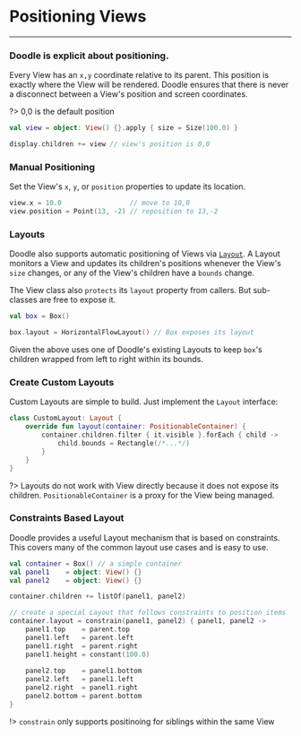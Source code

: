 # Positioning Views
-------------------

### Doodle is explicit about positioning.

Every View has an `x,y` coordinate relative to its parent.  This position is exactly where the View will
be rendered.  Doodle ensures that there is never a disconnect between a View's position and screen coordinates.

?> 0,0 is the default position

```kotlin
val view = object: View() {}.apply { size = Size(100.0) }

display.children += view // view's position is 0,0
```

### Manual Positioning

Set the View's `x`, `y`, or `position` properties to update its location.

```kotlin
view.x = 10.0                 // move to 10,0
view.position = Point(13, -2) // reposition to 13,-2
```

### Layouts

Doodle also supports automatic positioning of Views via [`Layout`](). A Layout monitors a View and
updates its children's positions whenever the View's `size` changes, or any of the View's children
have a `bounds` change. 

The View class also `protects` its `layout` property from callers. But sub-classes are free to expose
it.

```kotlin
val box = Box()

box.layout = HorizontalFlowLayout() // Box exposes its layout
```

Given the above uses one of Doodle's existing Layouts to keep `box`'s children wrapped from left to right within its bounds.

### Create Custom Layouts

Custom Layouts are simple to build.  Just implement the `Layout` interface:

```kotlin
class CustomLayout: Layout {
    override fun layout(container: PositionableContainer) {
        container.children.filter { it.visible }.forEach { child ->
            child.bounds = Rectangle(/*...*/)
        }
    }
}
```

?> Layouts do not work with View directly because it does not expose its children. `PositionableContainer`
is a proxy for the View being managed.

### Constraints Based Layout

Doodle provides a useful Layout mechanism that is based on constraints. This covers many of the common layout
use cases and is easy to use.

```kotlin
val container = Box() // a simple container
val panel1    = object: View() {}
val panel2    = object: View() {}

container.children += listOf(panel1, panel2)

// create a special Layout that follows constraints to position items
container.layout = constrain(panel1, panel2) { panel1, panel2 ->
    panel1.top    = parent.top
    panel1.left   = parent.left
    panel1.right  = parent.right
    panel1.height = constant(100.0)
    
    panel2.top    = panel1.bottom
    panel2.left   = panel1.left
    panel2.right  = panel1.right
    panel2.bottom = parent.bottom
}
```

!> `constrain` only supports positinoing for siblings within the same View 